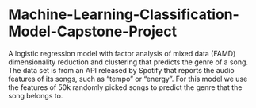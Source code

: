 # Machine-Learning-Classification-Model-Capstone-Project

A logistic regression model with factor analysis of mixed data (FAMD)
dimensionality reduction and clustering that predicts the genre of a song. The data set is from an API released by Spotify that reports the audio features of its songs, such as “tempo” or
“energy”. For this model we use the features of 50k randomly picked songs to predict the genre that the
song belongs to.
